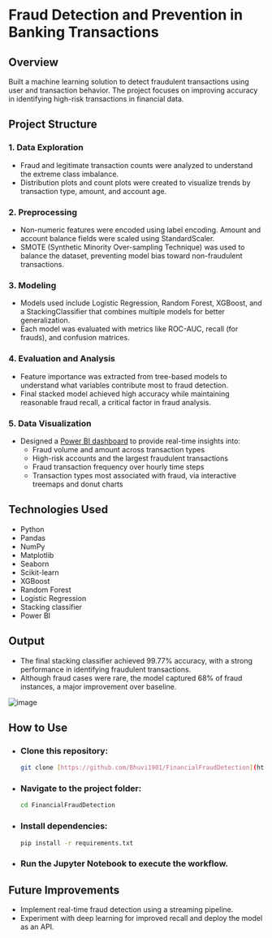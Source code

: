 # Fraud Detection and Prevention in Banking Transactions

## Overview

Built a machine learning solution to detect fraudulent transactions using user and transaction behavior. The project focuses on improving accuracy in identifying high-risk transactions in financial data.

##  Project Structure

### 1. Data Exploration
- Fraud and legitimate transaction counts were analyzed to understand the extreme class imbalance.
- Distribution plots and count plots were created to visualize trends by transaction type, amount, and account age.

### 2. Preprocessing
- Non-numeric features were encoded using label encoding. Amount and account balance fields were scaled using StandardScaler.
- SMOTE (Synthetic Minority Over-sampling Technique) was used to balance the dataset, preventing model bias toward non-fraudulent transactions.

### 3. Modeling
- Models used include Logistic Regression, Random Forest, XGBoost, and a StackingClassifier that combines multiple models for better generalization.
- Each model was evaluated with metrics like ROC-AUC, recall (for frauds), and confusion matrices.

### 4. Evaluation and Analysis
- Feature importance was extracted from tree-based models to understand what variables contribute most to fraud detection.
- Final stacked model achieved high accuracy while maintaining reasonable fraud recall, a critical factor in fraud analysis.

### 5. Data Visualization
- Designed a [Power BI dashboard](https://github.com/user-attachments/assets/5982510f-894c-40c6-bbc9-2f2790694fdd) to provide real-time insights into:
    - Fraud volume and amount across transaction types
    - High-risk accounts and the largest fraudulent transactions
    - Fraud transaction frequency over hourly time steps
    - Transaction types most associated with fraud, via interactive treemaps 
      and donut charts
  
## Technologies Used

- Python
- Pandas
- NumPy
- Matplotlib
- Seaborn
- Scikit-learn
- XGBoost
- Random Forest
- Logistic Regression
- Stacking classifier
- Power BI

## Output

- The final stacking classifier achieved 99.77% accuracy, with a strong performance in identifying fraudulent transactions.
- Although fraud cases were rare, the model captured 68% of fraud instances, a major improvement over baseline.

 ![image](https://github.com/user-attachments/assets/5982510f-894c-40c6-bbc9-2f2790694fdd)


  
## How to Use

- ### Clone this repository:
  ```bash
  git clone [https://github.com/Bhuvi1901/FinancialFraudDetection](https://github.com/Bhuvi1901/FinancialFraudDetection)
  ```
- ### Navigate to the project folder:
  ```bash
  cd FinancialFraudDetection
  ```
- ### Install dependencies:
  ```bash
  pip install -r requirements.txt
  ```
- ### Run the Jupyter Notebook to execute the workflow.

## Future Improvements

- Implement real-time fraud detection using a streaming pipeline.
- Experiment with deep learning for improved recall and deploy the model as an API.
